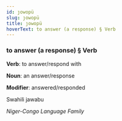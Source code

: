 ```yaml
---
id: ȷowopü
slug: ȷowopü
title: ȷowopü
hoverText: to answer (a response) § Verb
---
```


### to answer (a response) § Verb

**Verb**: to answer/respond with

**Noun**: an answer/response

**Modifier**: answered/responded

Swahili jawabu 

*Niger-Congo Language Family*